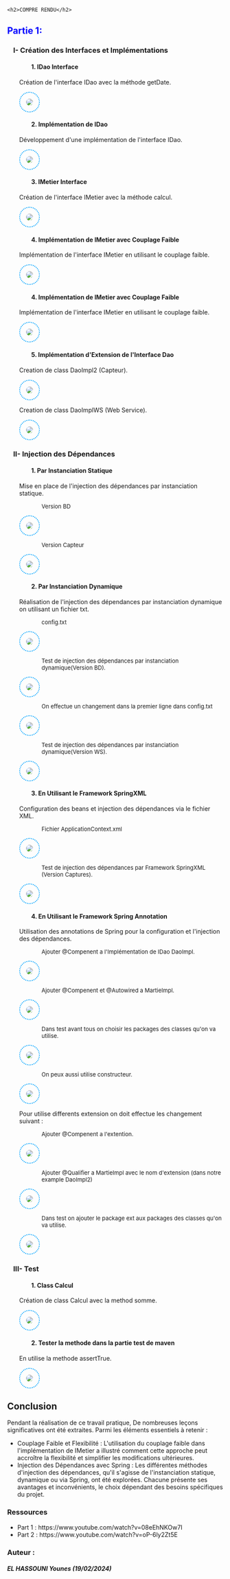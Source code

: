     <h2>COMPRE RENDU</h2>
<h2 style="color:blue; ">Partie 1:</h2>
<div style="padding-left: 1em;">
<h3>I- Création des Interfaces et Implémentations</h3>
<div style="padding-left: 1em;">
<h4 style="padding-left: 2em;" >1. IDao Interface</h4>
<p>Création de l'interface IDao avec la méthode getDate.</p>
<img style="max-width: 750px;padding: 1em;border: 2px dotted rgb(0, 162, 255);border-radius: 30px;" src="Captures/IDao.png">

<h4 style="padding-left: 2em;" >2. Implémentation de IDao</h4>
<p>Développement d'une implémentation de l'interface IDao.</p>
<img style="max-width: 750px;padding: 1em;border: 2px dotted rgb(0, 162, 255);border-radius: 30px;" src="Captures/DaoImpl.png">

<h4 style="padding-left: 2em;" >3. IMetier Interface</h4>
<p>Création de l'interface IMetier avec la méthode calcul.</p>
<img style="max-width: 750px;padding: 1em;border: 2px dotted rgb(0, 162, 255);border-radius: 30px;" src="Captures/IMetier.png">

<h4 style="padding-left: 2em;" >4. Implémentation de IMetier avec Couplage Faible</h4>
<p>Implémentation de l'interface IMetier en utilisant le couplage faible.</p>
<img style="max-width: 750px;padding: 1em;border: 2px dotted rgb(0, 162, 255);border-radius: 30px;" src="Captures/MetierImpl.png">

<h4 style="padding-left: 2em;" >4. Implémentation de IMetier avec Couplage Faible</h4>
<p>Implémentation de l'interface IMetier en utilisant le couplage faible.</p>
<img style="max-width: 750px;padding: 1em;border: 2px dotted rgb(0, 162, 255);border-radius: 30px;" src="Captures/img_4.png">

<h4 style="padding-left: 2em;" >5. Implémentation d'Extension de l'Interface Dao</h4>
<p>Creation de class DaoImpl2 (Capteur).</p>
<img style="max-width: 750px;padding: 1em;border: 2px dotted rgb(0, 162, 255);border-radius: 30px;" src="Captures/DaoImpl2.png">

<p>Creation de class DaoImplWS (Web Service).</p>
<img style="max-width: 750px;padding: 1em;border: 2px dotted rgb(0, 162, 255);border-radius: 30px;" src="Captures/DaoImplWS.png">
</div>

<h3>II-  Injection des Dépendances</h3>
<div style="padding-left: 1em;">
<h4 style="padding-left: 2em;" >1. Par Instanciation Statique</h4>
<p>Mise en place de l'injection des dépendances par instanciation statique.</p>
<p style="font-size: small;margin-left: 4em;">Version BD</p>
<img style="max-width: 750px;padding: 1em;border: 2px dotted rgb(0, 162, 255);border-radius: 30px;" src="Captures/img.png">

<p style="font-size: small;margin-left: 4em;">Version Capteur</p>
<img style="max-width: 750px;padding: 1em;border: 2px dotted rgb(0, 162, 255);border-radius: 30px;" src="Captures/img_1.png">

<h4 style="padding-left: 2em;" >2. Par Instanciation Dynamique</h4>
<p>Réalisation de l'injection des dépendances par instanciation dynamique on utilisant un fichier txt.</p>

<p style="font-size: small;margin-left: 4em;">config.txt</p>
<img style="max-width: 750px;padding: 1em;border: 2px dotted rgb(0, 162, 255);border-radius: 30px;" src="Captures/img_2.png">

<p style="font-size: small;margin-left: 4em;">Test de injection des dépendances par instanciation  dynamique(Version BD).</p>
<img style="max-width: 750px;padding: 1em;border: 2px dotted rgb(0, 162, 255);border-radius: 30px;" src="Captures/img_3.png">

<p style="font-size: small;margin-left: 4em;">On effectue un changement dans la premier ligne dans config.txt</p>
<img style="max-width: 750px;padding: 1em;border: 2px dotted rgb(0, 162, 255);border-radius: 30px;" src="Captures/img_4.png">

<p style="font-size: small;margin-left: 4em;">Test de injection des dépendances par instanciation  dynamique(Version WS).</p>
<img style="max-width: 750px;padding: 1em;border: 2px dotted rgb(0, 162, 255);border-radius: 30px;" src="Captures/img_5.png">

<h4 style="padding-left: 2em;" >3.  En Utilisant le Framework SpringXML</h4>
<p>Configuration des beans et injection des dépendances via le fichier XML.</p>

<p style="font-size: small;margin-left: 4em;">Fichier ApplicationContext.xml</p>
<img style="max-width: 750px;padding: 1em;border: 2px dotted rgb(0, 162, 255);border-radius: 30px;" src="Captures/img_8.png">

<p style="font-size: small;margin-left: 4em;">Test de injection des dépendances par Framework SpringXML (Version Captures).</p>
<img style="max-width: 750px;padding: 1em;border: 2px dotted rgb(0, 162, 255);border-radius: 30px;" src="Captures/img_9.png">

<h4 style="padding-left: 2em;" >4.  En Utilisant le Framework Spring Annotation</h4>
<p>Utilisation des annotations de Spring pour la configuration et l'injection des dépendances.</p>


<p style="font-size: small;margin-left: 4em;">Ajouter @Compenent a l'Implémentation de IDao DaoImpl.</p>
<img style="max-width: 750px;padding: 1em;border: 2px dotted rgb(0, 162, 255);border-radius: 30px;" src="Captures/img_12.png">

<p style="font-size: small;margin-left: 4em;">Ajouter @Compenent et @Autowired a MartieImpl.</p>
<img style="max-width: 750px;padding: 1em;border: 2px dotted rgb(0, 162, 255);border-radius: 30px;" src="Captures/img_13.png">

<p style="font-size: small;margin-left: 4em;">Dans test avant tous on choisir les packages des classes qu'on va utilise.</p>
<img style="max-width: 750px;padding: 1em;border: 2px dotted rgb(0, 162, 255);border-radius: 30px;" src="Captures/img_14.png">

<p style="font-size: small;margin-left: 4em;">On peux aussi utilise constructeur.</p>
<img style="max-width: 750px;padding: 1em;border: 2px dotted rgb(0, 162, 255);border-radius: 30px;" src="Captures/img_15.png">

<p>Pour utilise differents extension on doit effectue les changement suivant :</p>

<p style="font-size: small;margin-left: 4em;">Ajouter @Compenent a l'extention.</p>
<img style="max-width: 750px;padding: 1em;border: 2px dotted rgb(0, 162, 255);border-radius: 30px;" src="Captures/img_20.png">

<p style="font-size: small;margin-left: 4em;">Ajouter @Qualifier a MartieImpl avec le nom d'extension (dans notre example DaoImpl2)</p>
<img style="max-width: 750px;padding: 1em;border: 2px dotted rgb(0, 162, 255);border-radius: 30px;" src="Captures/img_21.png">

<p style="font-size: small;margin-left: 4em;">Dans test on ajouter le package ext aux packages des classes qu'on va utilise.</p>
<img style="max-width: 750px;padding: 1em;border: 2px dotted rgb(0, 162, 255);border-radius: 30px;" src="Captures/img_22.png">
</div>

<h3>III- Test</h3>
<div style="padding-left: 1em;">
<h4 style="padding-left: 2em;" >1. Class Calcul</h4>
<p>Création de class Calcul avec la method somme.</p>
<img style="max-width: 750px;padding: 1em;border: 2px dotted rgb(0, 162, 255);border-radius: 30px;" src="Captures/img_23.png">

<h4 style="padding-left: 2em;" >2. Tester la methode dans la partie test de maven</h4>
<p>En utilise la methode assertTrue.</p>
<img style="max-width: 750px;padding: 1em;border: 2px dotted rgb(0, 162, 255);border-radius: 30px;" src="Captures/img_24.png">

</div>
</div>
<h2>Conclusion</h2>
<p>Pendant la réalisation de ce travail pratique, De nombreuses leçons significatives ont été extraites. Parmi les éléments essentiels à retenir :</p>
<ul>
    <li>Couplage Faible et Flexibilité : L'utilisation du couplage faible dans l'implémentation de IMetier a illustré comment cette approche peut accroître la flexibilité et simplifier les modifications ultérieures.</li>
    <li>Injection des Dépendances avec Spring : Les différentes méthodes d'injection des dépendances, qu'il s'agisse de l'instanciation statique, dynamique ou via Spring, ont été explorées. Chacune présente ses avantages et inconvénients, le choix dépendant des besoins spécifiques du projet.</li> 
</ul>

<h3>Ressources</h3>
<ul>
    <li>Part 1 : https://www.youtube.com/watch?v=08eEhNKOw7I</li>
    <li>Part 2 : https://www.youtube.com/watch?v=oP-6ly2Zt5E</li>
</ul>

<h3>Auteur : </h3>
<h5>EL HASSOUNI Younes (19/02/2024)</h5>